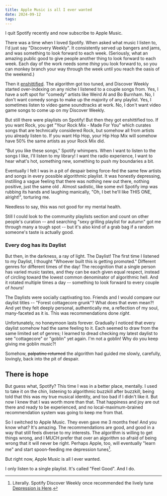 ```yaml
---
title: Apple Music is all I ever wanted 
date: 2024-09-12
tags:
---
```



I quit Spotify recently and now subscribe to Apple Music.

There was a time when I loved Spotify. When asked what music I listen to, I'd just say "Discovery Weekly". It consistently served up bangers and jams, and was something to look forward to each week. (Seriously, what an amazing public good to give people another thing to look forward to each week. Each day of the work needs some *thing* you look forward to, so you can monkey branch your way through the week until you reach the oasis of the weekend.)

Then it [enshittified](https://en.wikipedia.org/wiki/Enshittification). The algorithm got too tuned, and Discover Weekly started over-indexing on any niche I listened to a couple songs from. Yes, I have a soft spot for "comedy" artists like Weird Al and Bo Burnham. No, I don't want comedy songs to make up the majority of any playlist. Yes, I sometimes listen to video game soundtracks at work. No, I don't want video game songs to come up on my Discover Weekly.

But still there were playlists on Spotify! But then they got enshittified too. If you want Rock, you get "Your Rock Mix - Made For You" which curates songs that are technically considered Rock, but somehow all from artists you already listen to. If you want Hip Hop, your Hip Hop Mix will somehow have 50% the same artists as your Rock Mix did.

"But you like these songs," Spotify whimpers. When I want to listen to the songs I like, I'll listen to my library! I want the radio experience, I want to hear what's hot, something new, something to push my boundaries a bit.

Eventually I felt I was in a pit of despair being force-fed the same few artists and songs in every possible algorithmic playlist. It was honestly depressing, instilling a vague feeling that there was nothing new out there, nothing positive, just the same old . Almost sadistic, like some evil Spotify imp was rubbing its hands and laughing manically, "Oh, I bet he'll like THIS ONE, alright!", torturing me. 

Needless to say, this was not good for my mental health.

Still I could look to the community playlists section and count on other people's curation -- and searching "sexy grilling playlist for autumn" got me through many a tough spot -- but it's also kind of a grab bag if a random someone's taste is actually good.

### Every dog has its Daylist

But then, in the darkness, a ray of light. The Daylist! The first time I listened to my Daylist, I thought "Whoever built this is getting promoted." Different genres for different times of the day! The recognition that a single person has varied music tastes, and they can be each given equal respect, instead of circling toward the lowest common denominator of algorithmic hell. And it rotated multiple times a day -- something to look forward to every couple of *hours!* 

The Daylists were socially captivating too. Friends and I would compare our daylist titles -- "Forest cottagecore grunk"? What does that even mean?! And yet they felt deeply personal, authentically me, a reflection of my soul, many-faceted as it is. This was recommendations done *right*.

Unfortunately, no honeymoon lasts forever. Gradually I noticed that every daylist somehow had the same feeling to it. Each seemed to draw from the same limited set of genres; I learned to dread checking my latest daylist to see "cottagecore" or "goblin" yet again. I'm not a goblin! Why do you keep giving me goblin music?!

Somehow, ~~palpatine returned~~ the algorithm had guided me slowly, carefully, lovingly, back into the pit of despair.

## There is hope

But guess what, Spotify? This time I was in a better place, mentally. I used to take it on the chin, listening to algorithmic buzzkill after buzzkill, being told that this was my true musical identity, and too bad if I didn't like it. But now I knew that I was worth more than that. That happiness and joy are out there and ready to be experienced, and no local-maximum-brained recommendation system was going to keep me from that.

So I switched to Apple Music. They even gave me 3 months free! And you know what? It's amazing. The recommendations are good, and good in a way that still feels diverse to my interests. The algorithm is willing to get things wrong, and I MUCH prefer that over an algorithm so afraid of being wrong that it will never be right. Perhaps Apple, too, will eventually "learn me" and start spoon-feeding me depression tunes[^1].

But right now, Apple Music is all I ever wanted.

I only listen to a single playlist. It's called "Feel Good". And I do.



[^1]: Literally. Spotify Discover Weekly once recommended the lively tune [Depression is Here](https://open.spotify.com/track/1s7pDASwz8KkfRfGdwGJoo).
